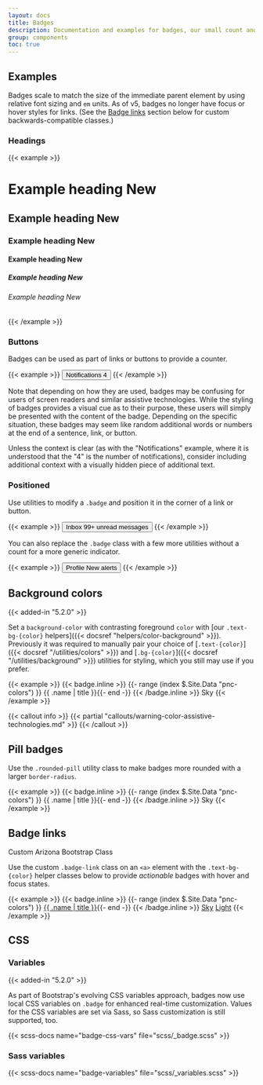 ```yaml
---
layout: docs
title: Badges
description: Documentation and examples for badges, our small count and labeling component.
group: components
toc: true
---
```


## Examples

Badges scale to match the size of the immediate parent element by using relative font sizing and `em` units. As of v5, badges no longer have focus or hover styles for links. (See the <a href="#badge-links">Badge links</a> section below for custom backwards-compatible classes.)

### Headings

{{< example >}}
<h1>Example heading <span class="badge text-bg-blue">New</span></h1>
<h2>Example heading <span class="badge text-bg-blue">New</span></h2>
<h3>Example heading <span class="badge text-bg-blue">New</span></h3>
<h4>Example heading <span class="badge text-bg-blue">New</span></h4>
<h5>Example heading <span class="badge text-bg-blue">New</span></h5>
<h6>Example heading <span class="badge text-bg-blue">New</span></h6>
{{< /example >}}

### Buttons

Badges can be used as part of links or buttons to provide a counter.

{{< example >}}
<button type="button" class="btn btn-red">
  Notifications <span class="badge text-bg-light">4</span>
</button>
{{< /example >}}

Note that depending on how they are used, badges may be confusing for users of screen readers and similar assistive technologies. While the styling of badges provides a visual cue as to their purpose, these users will simply be presented with the content of the badge. Depending on the specific situation, these badges may seem like random additional words or numbers at the end of a sentence, link, or button.

Unless the context is clear (as with the "Notifications" example, where it is understood that the "4" is the number of notifications), consider including additional context with a visually hidden piece of additional text.

### Positioned

Use utilities to modify a `.badge` and position it in the corner of a link or button.

{{< example >}}
<button type="button" class="btn btn-red position-relative">
  Inbox
  <span class="position-absolute top-0 start-100 translate-middle badge rounded-pill text-bg-midnight">
    99+
    <span class="visually-hidden">unread messages</span>
  </span>
</button>
{{< /example >}}

You can also replace the `.badge` class with a few more utilities without a count for a more generic indicator.

{{< example >}}
<button type="button" class="btn btn-red position-relative">
  Profile
  <span class="position-absolute top-0 start-100 translate-middle p-2 text-bg-midnight border border-light rounded-circle">
    <span class="visually-hidden">New alerts</span>
  </span>
</button>
{{< /example >}}

## Background colors

{{< added-in "5.2.0" >}}

Set a `background-color` with contrasting foreground `color` with [our `.text-bg-{color}` helpers]({{< docsref "helpers/color-background" >}}). Previously it was required to manually pair your choice of [`.text-{color}`]({{< docsref "/utilities/colors" >}}) and [`.bg-{color}`]({{< docsref "/utilities/background" >}}) utilities for styling, which you still may use if you prefer.

{{< example >}}
{{< badge.inline >}}
{{- range (index $.Site.Data "pnc-colors") }}
<span class="badge text-bg-{{ .name }}">{{ .name | title }}</span>{{- end -}}
{{< /badge.inline >}}
<span class="badge text-bg-sky">Sky</span>
{{< /example >}}

{{< callout info >}}
{{< partial "callouts/warning-color-assistive-technologies.md" >}}
{{< /callout >}}

## Pill badges

Use the `.rounded-pill` utility class to make badges more rounded with a larger `border-radius`.

{{< example >}}
{{< badge.inline >}}
{{- range (index $.Site.Data "pnc-colors") }}
<span class="badge rounded-pill text-bg-{{ .name }}">{{ .name | title }}</span>{{- end -}}
{{< /badge.inline >}}
<span class="badge rounded-pill text-bg-sky">Sky</span>
{{< /example >}}

## Badge links

<span class="badge badge-az-custom">Custom Arizona Bootstrap Class</span>

Use the custom `.badge-link` class on an `<a>` element with the `.text-bg-{color}` helper classes below to provide _actionable_ badges with hover and focus states.

{{< example >}}
{{< badge.inline >}}
{{- range (index $.Site.Data "pnc-colors") }}
<a href="#" class="badge badge-link text-bg-{{ .name }}">{{ .name | title }}</a>{{- end -}}
{{< /badge.inline >}}
<a href="#" class="badge badge-link text-bg-sky">Sky</a>
<a href="#" class="badge badge-link text-bg-light">Light</a>
{{< /example >}}

## CSS

### Variables

{{< added-in "5.2.0" >}}

As part of Bootstrap's evolving CSS variables approach, badges now use local CSS variables on `.badge` for enhanced real-time customization. Values for the CSS variables are set via Sass, so Sass customization is still supported, too.

{{< scss-docs name="badge-css-vars" file="scss/_badge.scss" >}}

### Sass variables

{{< scss-docs name="badge-variables" file="scss/_variables.scss" >}}
